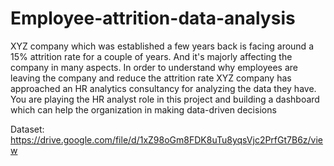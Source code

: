 # Employee-attrition-data-analysis

XYZ company which was established a few years back is facing around a 15% attrition rate for
 a couple of years. And it's majorly affecting the company in many aspects. In order to
 understand why employees are leaving the company and reduce the attrition rate XYZ
 company has approached an HR analytics consultancy for analyzing the data they have. You
 are playing the HR analyst role in this project and building a dashboard which can help the
 organization in making data-driven decisions

 Dataset: https://drive.google.com/file/d/1xZ98oGm8FDK8uTu8yqsVjc2PrfGt7B6z/view
